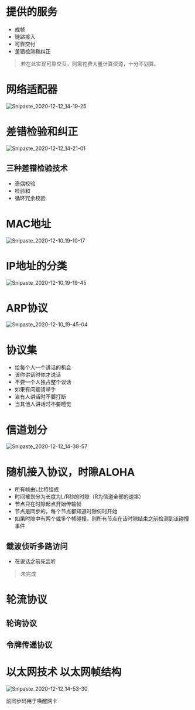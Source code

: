 # 提供的服务

* 成帧
* 链路接入
* 可靠交付
* 差错检测和纠正

> 若在此实现可靠交互，则需花费大量计算资源，十分不划算。



# 网络适配器

![Snipaste_2020-12-12_14-19-25](/Users/nestcc/projects/NccBlog/source/web/Snipaste_2020-12-12_14-19-25.png)



# 差错检验和纠正

![Snipaste_2020-12-12_14-21-01](/Users/nestcc/projects/NccBlog/source/web/Snipaste_2020-12-12_14-21-01.png)



## 三种差错检验技术

* 奇偶校验
* 检验和
* 循环冗余校验





# MAC地址

![Snipaste_2020-12-10_19-10-17](/Users/nestcc/projects/NccBlog/source/web/Snipaste_2020-12-10_19-10-17.png)



# IP地址的分类

![Snipaste_2020-12-10_19-19-45](/Users/nestcc/projects/NccBlog/source/web/Snipaste_2020-12-10_19-19-45.png)



# ARP协议

![Snipaste_2020-12-10_19-45-04](/Users/nestcc/projects/NccBlog/source/web/Snipaste_2020-12-10_19-45-04.png)



# 协议集

* 给每个人一个讲话的机会
* 该你讲话时你才说话
* 不要一个人独占整个谈话
* 如果有问题请举手
* 当有人讲话时不要打断
* 当其他人讲话时不要睡觉



# 信道划分

![Snipaste_2020-12-12_14-38-57](/Users/nestcc/projects/NccBlog/source/web/Snipaste_2020-12-12_14-38-57.png)



# 随机接入协议，时隙ALOHA

* 所有帧由L比特组成
* 时间被划分为长度为L/R秒的时隙（R为信道全部的速率）
* 节点只在时隙起点开始传输帧
* 节点是同步的，每个节点都知道时隙何时开始
* 如果时隙中有两个或多个帧碰撞，则所有节点在该时隙结束之前检测到该碰撞事件





## 载波侦听多路访问

* 在说话之前先监听

>  未完成



# 轮流协议 



## 轮询协议



## 令牌传递协议





# 以太网技术 以太网帧结构

![Snipaste_2020-12-12_14-53-30](/Users/nestcc/projects/NccBlog/source/web/Snipaste_2020-12-12_14-53-30.png)



前同步码用于唤醒网卡





